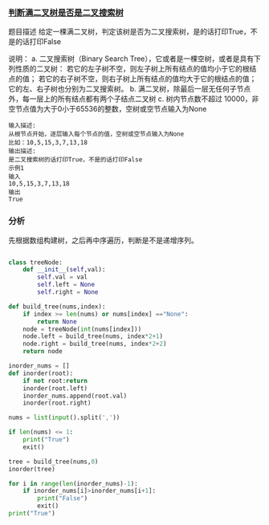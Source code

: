 ### [判断满二叉树是否是二叉搜索树](<https://www.nowcoder.com/practice/76fb9757332c467d933418f4adf5c73d?tpId=131&&tqId=33853&rp=1&ru=/ta/exam-kuaishou&qru=/ta/exam-kuaishou/question-ranking>)
题目描述
给定一棵满二叉树，判定该树是否为二叉搜索树，是的话打印True，不是的话打印False

说明：
a. 二叉搜索树（Binary Search Tree），它或者是一棵空树，或者是具有下列性质的二叉树： 若它的左子树不空，则左子树上所有结点的值均小于它的根结点的值； 若它的右子树不空，则右子树上所有结点的值均大于它的根结点的值； 它的左、右子树也分别为二叉搜索树。
b. 满二叉树，除最后一层无任何子节点外，每一层上的所有结点都有两个子结点二叉树
c. 树内节点数不超过 10000，非空节点值为大于0小于65536的整数，空树或空节点输入为None

```
输入描述:
从根节点开始，逐层输入每个节点的值，空树或空节点输入为None
比如：10,5,15,3,7,13,18
输出描述:
是二叉搜索树的话打印True，不是的话打印False
示例1
输入
10,5,15,3,7,13,18
输出
True
```

### 分析

先根据数组构建树，之后再中序遍历，判断是不是递增序列。

```python

class treeNode:
    def __init__(self,val):
        self.val = val
        self.left = None
        self.right = None

def build_tree(nums,index):
    if index >= len(nums) or nums[index] =="None":
        return None
    node = treeNode(int(nums[index]))
    node.left = build_tree(nums, index*2+1)
    node.right = build_tree(nums, index*2+2)
    return node

inorder_nums = []
def inorder(root):
    if not root:return
    inorder(root.left)
    inorder_nums.append(root.val)
    inorder(root.right)

nums = list(input().split(','))

if len(nums) <= 1:
    print("True")
    exit()

tree = build_tree(nums,0)
inorder(tree)

for i in range(len(inorder_nums)-1):
    if inorder_nums[i]>inorder_nums[i+1]:
        print("False")
        exit()
print("True")
```

